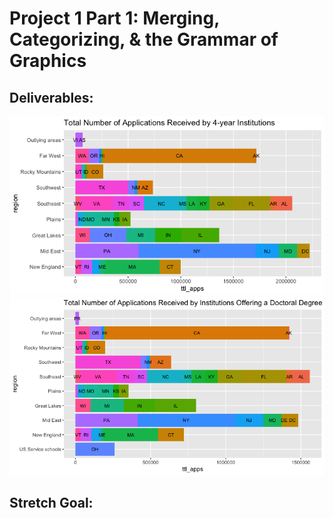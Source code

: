 # Project 1 Part 1: Merging, Categorizing, & the Grammar of Graphics

## Deliverables:
![](four_yr_colls_plot.png)
![](doc_colls_plot.png)

## Stretch Goal:
